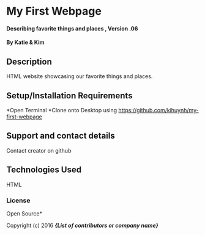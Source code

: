 # My First Webpage

#### Describing favorite things and places , Version .06

#### By Katie & Kim

## Description

HTML website showcasing our favorite things and places.

## Setup/Installation Requirements

*Open Terminal
*Clone onto Desktop using https://github.com/kihuynh/my-first-webpage


## Support and contact details
Contact creator on github

## Technologies Used

HTML

### License

Open Source*

Copyright (c) 2016 **_{List of contributors or company name}_**
